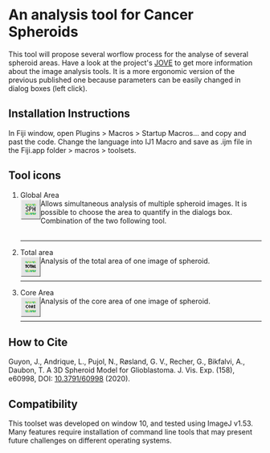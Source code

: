 # An analysis tool for Cancer Spheroids 

This tool will propose several worflow process for the analyse of several spheroid areas.
Have a look at the project's [JOVE](https://www.jove.com/v/60998/a-3d-spheroid-model-for-glioblastoma) to get more information about the image analysis tools.
It is a more ergonomic version of the previous published one because parameters can be easily changed in dialog boxes (left click).


## Installation Instructions
In Fiji window, open Plugins > Macros > Startup Macros... and copy and past the code. 
Change the language into IJ1 Macro and save as .ijm file in the Fiji.app folder > macros > toolsets.


## Tool icons
1. Global Area <br> <img align='left' src="https://github.com/Guyon-J/Macro_for_Spheroid_Analysis/blob/main/Images/SPH.png" height='40'/> Allows simultaneous analysis of multiple spheroid images. It is possible to choose the area to quantify in the dialogs box. Combination of the two following tool. <br><br><hr>
2. Total area <br> <img align='left' src="https://github.com/Guyon-J/Macro_for_Spheroid_Analysis/blob/main/Images/TOTAL.png" height='40'/> Analysis of the total area of one image of spheroid. <br><br><hr>
3. Core Area <br> <img align='left' src="https://github.com/Guyon-J/Macro_for_Spheroid_Analysis/blob/main/Images/CORE.png" height='40'/> Analysis of the core area of one image of spheroid. <br><br><hr>





## How to Cite
Guyon, J., Andrique, L., Pujol, N., Røsland, G. V., Recher, G., Bikfalvi, A., Daubon, T. A 3D Spheroid Model for Glioblastoma. J. Vis. Exp. (158), e60998, DOI: [10.3791/60998](https://www.jove.com/t/60998?language=French) (2020).



## Compatibility

This toolset was developed on window 10, and tested using ImageJ v1.53. Many features require installation of command line tools that may present future challenges on different operating systems.
